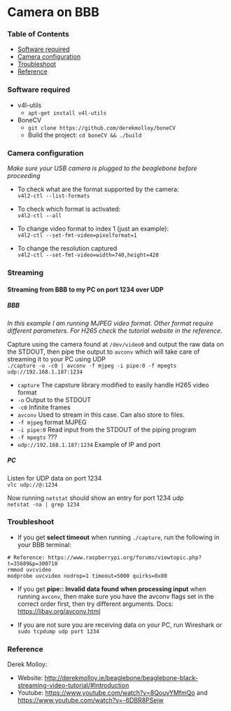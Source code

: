 # Camera on BBB

### Table of Contents

  * [Software required](#software-required)
  * [Camera configuration](#camera-configuration)
  * [Troubleshoot](#troubleshoot)
  * [Reference](#reference)
  
### Software required

  * v4l-utils
    * `apt-get install v4l-utils`
  * BoneCV
    * `git clone https://github.com/derekmolloy/boneCV`
    * Build the project: `cd boneCV && ./build`

### Camera configuration

*Make sure your USB camera is plugged to the beaglebone before proceeding*

  * To check what are the format supported by the camera:  
    `v4l2-ctl --list-formats`
    
  * To check which format is activated:  
    `v4l2-ctl --all`
    
  * To change video format to index 1 (just an example):  
    `v4l2-ctl --set-fmt-video=pixelformat=1`  
    
  * To change the resolution captured  
    `v4l2-ctl --set-fmt-video=width=740,height=420`

### Streaming

#### Streaming from BBB to my PC on port 1234 over UDP

##### BBB
*In this example I am running MJPEG video format. Other format require different parameters. For H265 check the tutorial website in the reference.*  

Capture using the camera found at `/dev/video0` and output the raw data on the STDOUT, then pipe the output to `avconv` which will take care of streaming it to your PC using UDP  
`./capture -o -c0 | avconv -f mjpeg -i pipe:0 -f mpegts udp://192.168.1.187:1234`

* `capture` The capsture library modified to easily handle H265 video format
* `-o` Output to the STDOUT
* `-c0` Infinite frames
* `avconv` Used to stream in this case. Can also store to files.
* `-f mjpeg` format MJPEG
* `-i pipe:0` Read input from the STDOUT of the piping program
* `-f mpegts` ???
* `udp://192.168.1.187:1234` Example of IP and port

##### PC

Listen for UDP data on port 1234   
`vlc udp://@:1234`

Now running `netstat` should show an entry for port 1234 udp  
`netstat -na | grep 1234`

### Troubleshoot

  * If you get **select timeout** when running `./capture`, run the following in your BBB terminal:
```
# Reference: https://www.raspberrypi.org/forums/viewtopic.php?t=35689&p=300710
rmmod uvcvideo
modprobe uvcvideo nodrop=1 timeout=5000 quirks=0x80
```

  * If you get **pipe:: Invalid data found when processing input** when running `avconv`, then make sure you have the avconv flags set in the correct order first, then try different arguments. Docs: https://libav.org/avconv.html

  * If you are not sure you are receiving data on your PC, run Wireshark or `sudo tcpdump udp port 1234`

### Reference

  Derek Molloy:

  * Website: http://derekmolloy.ie/beaglebone/beaglebone-black-streaming-video-tutorial/#Introduction
  * Youtube: https://www.youtube.com/watch?v=8QouvYMfmQo and https://www.youtube.com/watch?v=-6DBR8PSejw
